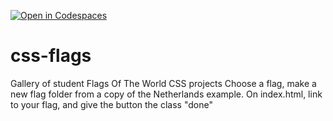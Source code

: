 [![Open in Codespaces](https://classroom.github.com/assets/launch-codespace-2972f46106e565e64193e422d61a12cf1da4916b45550586e14ef0a7c637dd04.svg)](https://classroom.github.com/open-in-codespaces?assignment_repo_id=17025532)
# css-flags
Gallery of student Flags Of The World CSS projects
Choose a flag, make a new flag folder from a copy of the Netherlands example. 
On index.html, link to your flag, and give the button the class "done"
